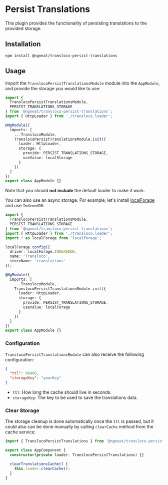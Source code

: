 # Persist Translations

This plugin provides the functionality of persisting translations to the provided storage.

## Installation

```
npm install @ngneat/transloco-persist-translations
```

## Usage

Import the `TranslocoPersistTranslationsModule` module into the `AppModule`, and provide the storage you would like to use:

```ts
import {
  TranslocoPersistTranslationsModule,
  PERSIST_TRANSLATIONS_STORAGE
} from '@ngneat/transloco-persist-translations';
import { HttpLoader } from './transloco.loader';

@NgModule({
  imports: [
    ...TranslocoModule,
    TranslocoPersistTranslationsModule.init({
      loader: HttpLoader,
      storage: {
        provide: PERSIST_TRANSLATIONS_STORAGE,
        useValue: localStorage
      }
    })
  ]
})
export class AppModule {}
```

Note that you should **not include** the default loader to make it work.

You can also use an async storage. For example, let's install [localForage](https://github.com/localForage/localForage) and use `IndexedDB`:

```ts
import {
  TranslocoPersistTranslationsModule,
  PERSIST_TRANSLATIONS_STORAGE
} from '@ngneat/transloco-persist-translations';
import { HttpLoader } from './transloco.loader';
import * as localForage from 'localforage';

localForage.config({
  driver: localForage.INDEXEDDB,
  name: 'Transloco',
  storeName: 'translations'
});

@NgModule({
  imports: [
    ...TranslocoModule,
    TranslocoPersistTranslationsModule.init({
      loader: HttpLoader,
      storage: {
        provide: PERSIST_TRANSLATIONS_STORAGE,
        useValue: localForage
      }
    })
  ]
})
export class AppModule {}
```

### Configuration

`TranslocoPersistTranslationsModule` can also receive the following configuration:

```json
{
  "ttl": 86400,
  "storageKey": "yourKey"
}
```

- `ttl`: How long the cache should live in seconds.
- `storageKey`: The key to be used to save the translations data.

### Clear Storage

The storage cleanup is done automatically once the `ttl` is passed, but it could also can be done manually by calling `clearCache` method from the cache service:

```ts
import { TranslocoPersistTranslations } from '@ngneat/transloco-persist-translations';

export class AppComponent {
  constructor(private loader: TranslocoPersistTranslations) {}

  clearTranslationsCache() {
    this.loader.clearCache();
  }
}
```
